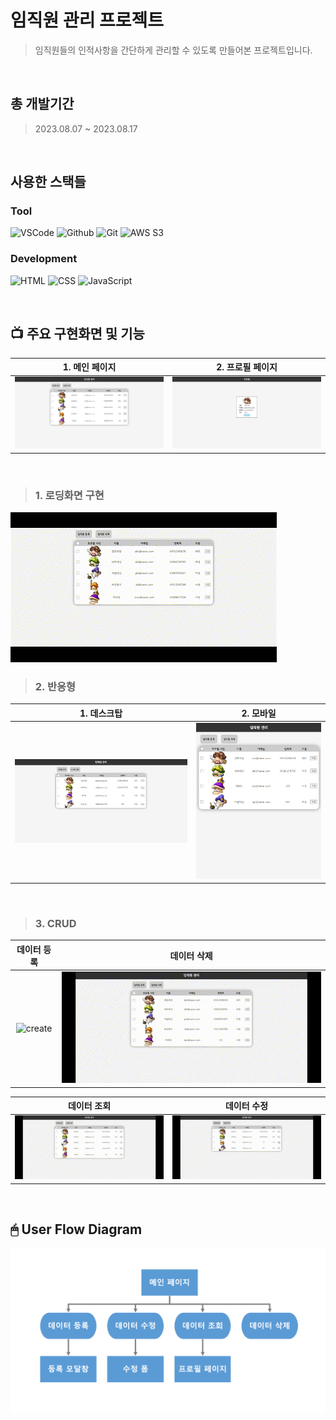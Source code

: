 # 임직원 관리 프로젝트
 > 임직원들의 인적사항을 간단하게 관리할 수 있도록 만들어본 프로젝트입니다.
<br/>

## 총 개발기간
> 2023.08.07 ~ 2023.08.17
<br/>

## 사용한 스택들
### Tool
![VSCode](https://img.shields.io/badge/VS%20Code-007ACC?style=for-the-badge&logo=Visual%20Studio%20Code&logoColor=white)
![Github](https://img.shields.io/badge/GitHub-181717?style=for-the-badge&logo=GitHub&logoColor=white)
![Git](https://img.shields.io/badge/Git-F05032?style=for-the-badge&logo=Git&logoColor=white)
![AWS S3](https://img.shields.io/badge/AWS%20S3-569A31?style=for-the-badge&logo=amazons3&logoColor=white)

### Development

![HTML](https://img.shields.io/badge/HTML5-E34F26?style=for-the-badge&logo=html5&logoColor=white)
![CSS](https://img.shields.io/badge/CSS3-1572B6?style=for-the-badge&logo=css3&logoColor=white)
![JavaScript](https://img.shields.io/badge/JavaScript-F7DF1E?style=for-the-badge&logo=Javascript&logoColor=white)

<br/>

## 📺 주요 구현화면 및 기능
|                                                           1.  메인 페이지                                                              |                                                         2.  프로필 페이지                                                            |
| :--------------------------------------------------------------------------------------------------------------------------------------: | :---------------------------------------------------------------------------------------------------------------------------------: |
| ![main](/IMG/main.png) |  ![profile](/IMG/profile.png) |

<br/>

> ### 1. 로딩화면 구현

 ![loading](/IMG/loading.gif)
<br/>

> ### 2. 반응형

|                                                           1.  데스크탑                                                              |                                                         2.  모바일                                                            |
| :--------------------------------------------------------------------------------------------------------------------------------------: | :---------------------------------------------------------------------------------------------------------------------------------: |
| ![main](/IMG/desktop.png) |  ![profile](/IMG/mobile.png) |
<br/>

> ### 3. CRUD
|                                                          데이터 등록                                                              |                                                        데이터 삭제                                                            |
| :--------------------------------------------------------------------------------------------------------------------------------------: | :---------------------------------------------------------------------------------------------------------------------------------: |
|   ![create](/IMG/create.gif)  |    ![delete](/IMG/delete.gif)  |

|                                                          데이터 조회                                                              |                                                        데이터 수정                                                            |
| :--------------------------------------------------------------------------------------------------------------------------------------: | :---------------------------------------------------------------------------------------------------------------------------------: |
|   ![profile](/IMG/profile.gif)  |    ![update](/IMG/update.gif)  |

<br/>

## 🖱 User Flow Diagram
![user_flow](/IMG/user-flow.png)
